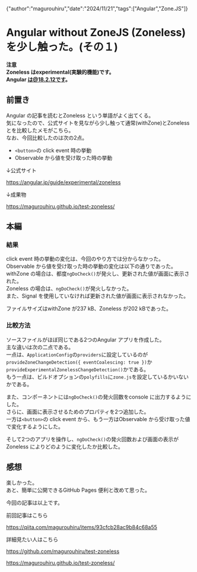 {"author":"magurouhiru","date":"2024/11/21","tags":["Angular","Zone.JS"]}
# Angular without ZoneJS (Zoneless) を少し触った。(その１)

**注意**  
**Zoneless はexperimental(実験的機能)です。**  
**Angular は@18.2.12です。**  

## 前置き
Angular の記事を読むとZoneless という単語がよく出てくる。  
気になったので、公式サイトを見ながら少し触って通常(withZone)とZonelessとを比較したメモがこちら。  
なお、今回比較したのは次の2点。  
- `<button>`の click event 時の挙動
- Observable から値を受け取った時の挙動

↓公式サイト  

https://angular.jp/guide/experimental/zoneless

↓成果物  

https://magurouhiru.github.io/test-zoneless/

## 本編
### 結果
click event 時の挙動の変化は、今回のやり方では分からなかった。  
Observable から値を受け取った時の挙動の変化は以下の通りであった。  
withZone の場合は、都度`ngDoCheck()`が発火し、更新された値が画面に表示された。  
Zoneless の場合は、`ngDoCheck()`が発火しなかった。  
また、Signal を使用していなければ更新された値が画面に表示されなかった。  

ファイルサイズはwithZone が237 kB、Zoneless が202 kBであった。  

### 比較方法
ソースファイルがほぼ同じである2つのAngular アプリを作成した。  
主な違いは次の二点である。  
一点は、`ApplicationConfig`の`providers`に設定しているのが`provideZoneChangeDetection({ eventCoalescing: true })`か`provideExperimentalZonelessChangeDetection()`かである。  
もう一点は、ビルドオプションの`polyfills`に`zone.js`を設定しているかいないかである。  

また、コンポーネントには`ngDoCheck()`の発火回数をconsole に出力するようにした。  
さらに、画面に表示させるためのプロパティを2つ追加した。  
一方は`<button>`の click event から、もう一方はObservable から受け取った値で変化するようにした。  

そして2つのアプリを操作し、`ngDoCheck()`の発火回数および画面の表示がZoneless によりどのように変化したか比較した。  

## 感想
楽しかった。  
あと、簡単に公開できるGitHub Pages 便利と改めて思った。  


今回の記事は以上です。  

前回記事はこちら  

https://qiita.com/magurouhiru/items/93cfcb28ac9b84c68a55

詳細見たい人はこちら  

https://github.com/magurouhiru/test-zoneless

https://magurouhiru.github.io/test-zoneless/
